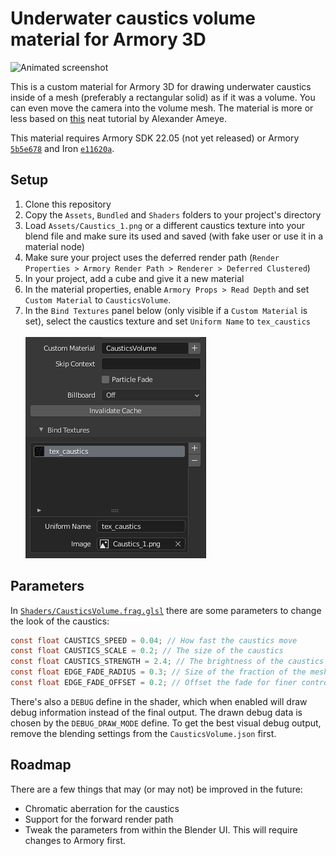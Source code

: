 # Underwater caustics volume material for Armory 3D

![Animated screenshot](/.github/caustics.gif)

This is a custom material for Armory 3D for drawing underwater caustics inside of a mesh (preferably a rectangular solid) as if it was a volume. You can even move the camera into the volume mesh.
The material is more or less based on [this](https://alexanderameye.github.io/notes/realtime-caustics/) neat tutorial by Alexander Ameye.

This material requires Armory SDK 22.05 (not yet released) or Armory [`5b5e678`](https://github.com/armory3d/armory/commit/5b5e67834c5e3ed6e766df9efdaa0b39cd624e8d) and Iron [`e11620a`](https://github.com/armory3d/iron/commit/e11620a286759cb70097b1f38b4379fb909b6f94).

## Setup
1. Clone this repository
2. Copy the `Assets`, `Bundled` and `Shaders` folders to your project's directory
3. Load `Assets/Caustics_1.png` or a different caustics texture into your blend file and make sure its used and saved (with fake user or use it in a material node)
4. Make sure your project uses the deferred render path (`Render Properties > Armory Render Path > Renderer > Deferred Clustered`)
5. In your project, add a cube and give it a new material
6. In the material properties, enable `Armory Props > Read Depth` and set `Custom Material` to `CausticsVolume`.
7. In the `Bind Textures` panel below (only visible if a `Custom Material` is set), select the caustics texture and set `Uniform Name` to `tex_caustics`
   <br><br>
   ![Material UI screenshot](/.github/material_setup.png)
   
   
## Parameters

In [`Shaders/CausticsVolume.frag.glsl`](/Shaders/CausticsVolume.frag.glsl) there are some parameters to change the look of the caustics:

```glsl
const float CAUSTICS_SPEED = 0.04; // How fast the caustics move
const float CAUSTICS_SCALE = 0.2; // The size of the caustics
const float CAUSTICS_STRENGTH = 2.4; // The brightness of the caustics
const float EDGE_FADE_RADIUS = 0.3; // Size of the fraction of the mesh that is used to fade in the caustics
const float EDGE_FADE_OFFSET = 0.2; // Offset the fade for finer control
```

There's also a `DEBUG` define in the shader, which when enabled will draw debug information instead of the final output. The drawn debug data is chosen by the `DEBUG_DRAW_MODE` define.
To get the best visual debug output, remove the blending settings from the `CausticsVolume.json` first.

## Roadmap

There are a few things that may (or may not) be improved in the future:

- Chromatic aberration for the caustics
- Support for the forward render path
- Tweak the parameters from within the Blender UI. This will require changes to Armory first.
